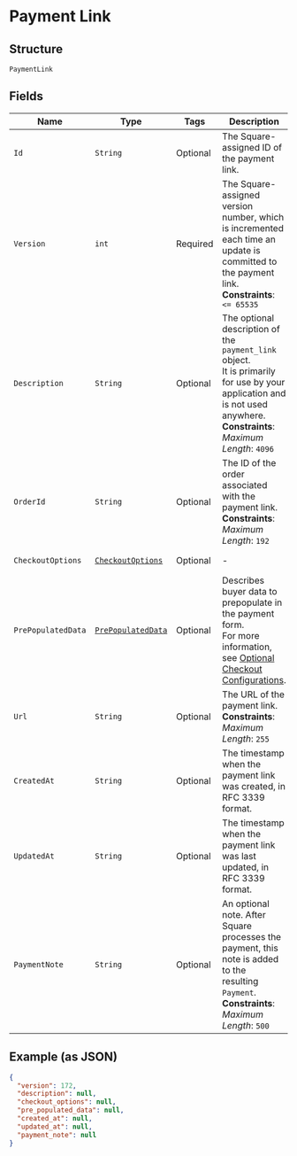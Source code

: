 
# Payment Link

## Structure

`PaymentLink`

## Fields

| Name | Type | Tags | Description | Getter |
|  --- | --- | --- | --- | --- |
| `Id` | `String` | Optional | The Square-assigned ID of the payment link. | String getId() |
| `Version` | `int` | Required | The Square-assigned version number, which is incremented each time an update is committed to the payment link.<br>**Constraints**: `<= 65535` | int getVersion() |
| `Description` | `String` | Optional | The optional description of the `payment_link` object.<br>It is primarily for use by your application and is not used anywhere.<br>**Constraints**: *Maximum Length*: `4096` | String getDescription() |
| `OrderId` | `String` | Optional | The ID of the order associated with the payment link.<br>**Constraints**: *Maximum Length*: `192` | String getOrderId() |
| `CheckoutOptions` | [`CheckoutOptions`](../../doc/models/checkout-options.md) | Optional | - | CheckoutOptions getCheckoutOptions() |
| `PrePopulatedData` | [`PrePopulatedData`](../../doc/models/pre-populated-data.md) | Optional | Describes buyer data to prepopulate in the payment form.<br>For more information,<br>see [Optional Checkout Configurations](https://developer.squareup.com/docs/checkout-api/optional-checkout-configurations). | PrePopulatedData getPrePopulatedData() |
| `Url` | `String` | Optional | The URL of the payment link.<br>**Constraints**: *Maximum Length*: `255` | String getUrl() |
| `CreatedAt` | `String` | Optional | The timestamp when the payment link was created, in RFC 3339 format. | String getCreatedAt() |
| `UpdatedAt` | `String` | Optional | The timestamp when the payment link was last updated, in RFC 3339 format. | String getUpdatedAt() |
| `PaymentNote` | `String` | Optional | An optional note. After Square processes the payment, this note is added to the<br>resulting `Payment`.<br>**Constraints**: *Maximum Length*: `500` | String getPaymentNote() |

## Example (as JSON)

```json
{
  "version": 172,
  "description": null,
  "checkout_options": null,
  "pre_populated_data": null,
  "created_at": null,
  "updated_at": null,
  "payment_note": null
}
```

